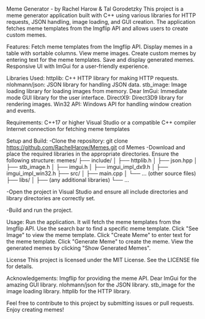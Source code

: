 Meme Generator - by Rachel Harow & Tal Gorodetzky
This project is a meme generator application built with C++ using various libraries for HTTP requests, JSON handling, image loading, and GUI creation. The application fetches meme templates from the Imgflip API and allows users to create custom memes.

Features:
Fetch meme templates from the Imgflip API.
Display memes in a table with sortable columns.
View meme images.
Create custom memes by entering text for the meme templates.
Save and display generated memes.
Responsive UI with ImGui for a user-friendly experience.


Libraries Used:
httplib: C++ HTTP library for making HTTP requests.
nlohmann/json: JSON library for handling JSON data.
stb_image: Image loading library for loading images from memory.
Dear ImGui: Immediate mode GUI library for the user interface.
DirectX9: Direct3D9 library for rendering images.
Win32 API: Windows API for handling window creation and events.


Requirements:
C++17 or higher
Visual Studio or a compatible C++ compiler
Internet connection for fetching meme templates

Setup and Build:
-Clone the repository:
git clone https://github.com/RachelHarow/Memes.git
cd Memes
-Download and place the required libraries in the appropriate directories. Ensure the following structure:
memes/
├── include/
│   ├── httplib.h
│   ├── json.hpp
│   ├── stb_image.h
│   ├── imgui.h
│   ├── imgui_impl_dx9.h
│   ├── imgui_impl_win32.h
├── src/
│   ├── main.cpp
│   └── ... (other source files)
├── libs/
│   ├── (any additional libraries)
└── ...

-Open the project in Visual Studio and ensure all include directories and library directories are correctly set.

-Build and run the project.

Usage:
Run the application. It will fetch the meme templates from the Imgflip API.
Use the search bar to find a specific meme template.
Click "See Image" to view the meme template.
Click "Create Meme" to enter text for the meme template.
Click "Generate Meme" to create the meme.
View the generated memes by clicking "Show Generated Memes".

License
This project is licensed under the MIT License. See the LICENSE file for details.

Acknowledgements:
Imgflip for providing the meme API.
Dear ImGui for the amazing GUI library.
nlohmann/json for the JSON library.
stb_image for the image loading library.
httplib for the HTTP library.

Feel free to contribute to this project by submitting issues or pull requests. Enjoy creating memes!

